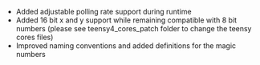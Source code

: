 - Added adjustable polling rate support during runtime
- Added 16 bit x and y support while remaining compatible with 8 bit numbers (please see teensy4_cores_patch folder to change the teensy cores files)
- Improved naming conventions and added definitions for the magic numbers
